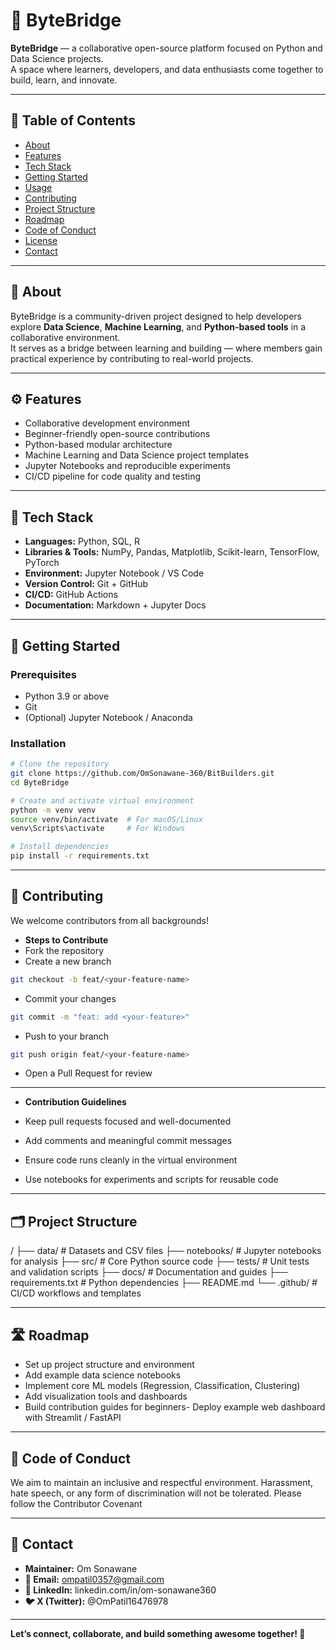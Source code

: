 # 🧠 ByteBridge

**ByteBridge** — a collaborative open-source platform focused on Python and Data Science projects.  
A space where learners, developers, and data enthusiasts come together to build, learn, and innovate.

---

## 🧭 Table of Contents
- [About](#about)
- [Features](#features)
- [Tech Stack](#tech-stack)
- [Getting Started](#getting-started)
- [Usage](#usage)
- [Contributing](#contributing)
- [Project Structure](#project-structure)
- [Roadmap](#roadmap)
- [Code of Conduct](#code-of-conduct)
- [License](#license)
- [Contact](#contact)

---

## 📘 About
ByteBridge is a community-driven project designed to help developers explore **Data Science**, **Machine Learning**, and **Python-based tools** in a collaborative environment.  
It serves as a bridge between learning and building — where members gain practical experience by contributing to real-world projects.

---

## ⚙️ Features
- Collaborative development environment  
- Beginner-friendly open-source contributions  
- Python-based modular architecture  
- Machine Learning and Data Science project templates  
- Jupyter Notebooks and reproducible experiments  
- CI/CD pipeline for code quality and testing  

---

## 🧩 Tech Stack
- **Languages:** Python, SQL, R  
- **Libraries & Tools:** NumPy, Pandas, Matplotlib, Scikit-learn, TensorFlow, PyTorch  
- **Environment:** Jupyter Notebook / VS Code  
- **Version Control:** Git + GitHub  
- **CI/CD:** GitHub Actions  
- **Documentation:** Markdown + Jupyter Docs  

---

## 🚀 Getting Started

### Prerequisites
- Python 3.9 or above  
- Git  
- (Optional) Jupyter Notebook / Anaconda  

### Installation
```bash
# Clone the repository
git clone https://github.com/OmSonawane-360/BitBuilders.git
cd ByteBridge

# Create and activate virtual environment
python -m venv venv
source venv/bin/activate  # For macOS/Linux
venv\Scripts\activate     # For Windows

# Install dependencies
pip install -r requirements.txt 
```

---
## 🤝 Contributing

We welcome contributors from all backgrounds!

- **Steps to Contribute**
- Fork the repository
- Create a new branch
```bash
git checkout -b feat/<your-feature-name>
```
- Commit your changes
```bash
git commit -m "feat: add <your-feature>"

```
- Push to your branch
```bash
git push origin feat/<your-feature-name>

```
- Open a Pull Request for review
---
- **Contribution Guidelines**

- Keep pull requests focused and well-documented
- Add comments and meaningful commit messages
- Ensure code runs cleanly in the virtual environment
- Use notebooks for experiments and scripts for reusable code

---
## 🗂️ Project Structure
/
├── data/             # Datasets and CSV files
├── notebooks/        # Jupyter notebooks for analysis
├── src/              # Core Python source code
├── tests/            # Unit tests and validation scripts
├── docs/             # Documentation and guides
├── requirements.txt  # Python dependencies
├── README.md
└── .github/          # CI/CD workflows and templates

---
## 🛣️ Roadmap
- Set up project structure and environment
- Add example data science notebooks
- Implement core ML models (Regression, Classification, Clustering)
- Add visualization tools and dashboards
- Build contribution guides for beginners-  Deploy example web dashboard with Streamlit / FastAPI

---
## 💬 Code of Conduct

We aim to maintain an inclusive and respectful environment.
Harassment, hate speech, or any form of discrimination will not be tolerated.
Please follow the Contributor Covenant

---

## 📧 Contact
- **Maintainer:** Om Sonawane
- **📩 Email:** ompatil0357@gmail.com
- **🔗 LinkedIn:** linkedin.com/in/om-sonawane360
- **🐦 X (Twitter):** @OmPatil16476978

---
**Let’s connect, collaborate, and build something awesome together! 🚀**
